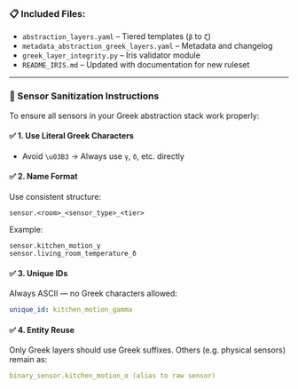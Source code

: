 ### 📋 Included Files:
- `abstraction_layers.yaml` – Tiered templates (`β` to `ζ`)
- `metadata_abstraction_greek_layers.yaml` – Metadata and changelog
- `greek_layer_integrity.py` – Iris validator module
- `README_IRIS.md` – Updated with documentation for new ruleset

---

### 🧼 Sensor Sanitization Instructions

To ensure all sensors in your Greek abstraction stack work properly:

#### ✅ **1. Use Literal Greek Characters**
- Avoid `\u03B3` → Always use `γ`, `δ`, etc. directly

#### ✅ **2. Name Format**
Use consistent structure:
```
sensor.<room>_<sensor_type>_<tier>
```
Example:
```
sensor.kitchen_motion_γ
sensor.living_room_temperature_δ
```

#### ✅ **3. Unique IDs**
Always ASCII — no Greek characters allowed:
```yaml
unique_id: kitchen_motion_gamma
```

#### ✅ **4. Entity Reuse**
Only Greek layers should use Greek suffixes. Others (e.g. physical sensors) remain as:
```yaml
binary_sensor.kitchen_motion_α (alias to raw sensor)
```
